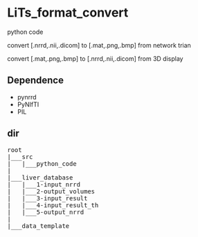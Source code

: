 # LiTs_format_convert

python code 

convert [.nrrd,.nii,.dicom] to [.mat,.png,.bmp] from network trian

convert [.mat,.png,.bmp] to [.nrrd,.nii,.dicom] from 3D display

## Dependence

* pynrrd
* PyNIfTI
* PIL

## dir 
<pre>
root
|___src
|	|___python_code 
|
|___liver_database
|	|___1-input_nrrd
|	|___2-output_volumes
|	|___3-input_result
|	|___4-input_result_th
|	|___5-output_nrrd
|
|___data_template
<code>
